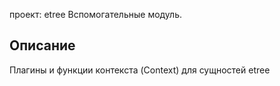 проект: etree
Вспомогательные модуль.

## Описание
Плагины и функции контекста (Context) для сущностей etree
